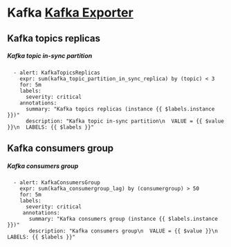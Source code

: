 # Kafka [Kafka Exporter](https://github.com/danielqsj/kafka_exporter)

## Kafka topics replicas   
##### Kafka topic in-sync partition
    
````
  - alert: KafkaTopicsReplicas
    expr: sum(kafka_topic_partition_in_sync_replica) by (topic) < 3
    for: 5m
    labels:
      severity: critical
    annotations:
      summary: "Kafka topics replicas (instance {{ $labels.instance }})"
      description: "Kafka topic in-sync partition\n  VALUE = {{ $value }}\n  LABELS: {{ $labels }}"
````
## Kafka consumers group  
##### Kafka consumers group
    
````
  - alert: KafkaConsumersGroup
    expr: sum(kafka_consumergroup_lag) by (consumergroup) > 50
    for: 5m
    labels:
      severity: critical
     annotations:
       summary: "Kafka consumers group (instance {{ $labels.instance }})"
       description: "Kafka consumers group\n  VALUE = {{ $value }}\n  LABELS: {{ $labels }}"
````
